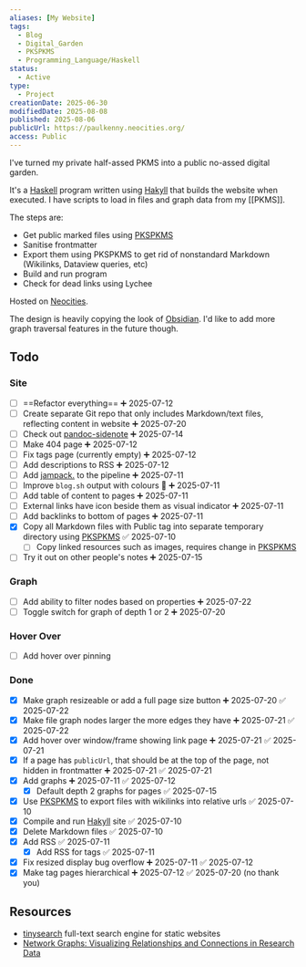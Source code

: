 ```yaml
---
aliases: [My Website]
tags:
  - Blog
  - Digital_Garden
  - PKSPKMS
  - Programming_Language/Haskell
status:
  - Active
type:
  - Project
creationDate: 2025-06-30
modifiedDate: 2025-08-08
published: 2025-08-06
publicUrl: https://paulkenny.neocities.org/
access: Public
---
```


I've turned my private half-assed PKMS into a public no-assed digital garden.

It's a [Haskell](Haskell.md) program written using [Hakyll](Hakyll.md) that builds the website when executed. I have scripts to load in files and graph data from my [[PKMS]].

The steps are:

- Get public marked files using [PKSPKMS](PKSPKMS.md)
- Sanitise frontmatter
- Export them using PKSPKMS to get rid of nonstandard Markdown (Wikilinks, Dataview queries, etc)
- Build and run program
- Check for dead links using Lychee

Hosted on [Neocities](Neocities.md).

The design is heavily copying the look of [Obsidian](Obsidian.md). I'd like to add more graph traversal features in the future though.

## Todo

### Site

- [ ] ==Refactor everything== ➕ 2025-07-12
- [ ] Create separate Git repo that only includes Markdown/text files, reflecting content in website ➕ 2025-07-20
- [ ] Check out [pandoc-sidenote](https://github.com/jez/pandoc-sidenote) ➕ 2025-07-14
- [ ] Make 404 page ➕ 2025-07-12
- [ ] Fix tags page (currently empty) ➕ 2025-07-12
- [ ] Add descriptions to RSS ➕ 2025-07-12
- [ ] Add [jampack.](https://github.com/divriots/jampack) to the pipeline ➕ 2025-07-11
- [ ] Improve `blog.sh` output with colours 🌈 ➕ 2025-07-11
- [ ] Add table of content to pages ➕ 2025-07-11
- [ ] External links have icon beside them as visual indicator ➕ 2025-07-11
- [ ] Add backlinks to bottom of pages ➕ 2025-07-11
- [x] Copy all Markdown files with Public tag into separate temporary directory using [PKSPKMS](PKSPKMS.md) ✅ 2025-07-10
	- [ ] Copy linked resources such as images, requires change in [PKSPKMS](PKSPKMS.md)
- [ ] Try it out on other people's notes ➕ 2025-07-15

### Graph

- [ ] Add ability to filter nodes based on properties ➕ 2025-07-22
- [ ] Toggle switch for graph of depth 1 or 2 ➕ 2025-07-20

### Hover Over

- [ ] Add hover over pinning

### Done

- [x] Make graph resizeable or add a full page size button ➕ 2025-07-20 ✅ 2025-07-22
- [x] Make file graph nodes larger the more edges they have ➕ 2025-07-21 ✅ 2025-07-22
- [x] Add hover over window/frame showing link page ➕ 2025-07-21 ✅ 2025-07-21
- [x] If a page has `publicUrl`, that should be at the top of the page, not hidden in frontmatter ➕ 2025-07-21 ✅ 2025-07-21
- [x] Add graphs ➕ 2025-07-11 ✅ 2025-07-12
	- [x] Default depth 2 graphs for pages ✅ 2025-07-15
- [x] Use [PKSPKMS](PKSPKMS.md) to export files with wikilinks into relative urls ✅ 2025-07-10
- [x] Compile and run [Hakyll](Hakyll.md) site ✅ 2025-07-10
- [x] Delete Markdown files ✅ 2025-07-10
- [x] Add RSS ✅ 2025-07-11
	- [x] Add RSS for tags ✅ 2025-07-11
- [x] Fix resized display bug overflow ➕ 2025-07-11 ✅ 2025-07-12
- [x] Make tag pages hierarchical ➕ 2025-07-12 ✅ 2025-07-20 (no thank you)

## Resources

- [tinysearch](https://github.com/tinysearch/tinysearch) full-text search engine for static websites
- [Network Graphs: Visualizing Relationships and Connections in Research Data](https://editverse.com/network-graphs-visualizing-relationships-in-research-data/)
